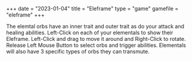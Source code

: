+++
date = "2023-01-04"
title = "Eleframe"
type = "game"
gamefile = "eleframe"
+++

The elemtal orbs have an inner trait and outer trait as do your attack and healing abilities. Left-Click on each of your elementals to show their Eleframe. Left-Click and drag to move it around and Right-Click to rotate. Release Left Mouse Button to select orbs and trigger abilities. Elementals will also have 3 specific types of orbs they can transmute.